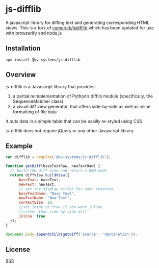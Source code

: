 # js-difflib

A javascript library for diffing text and generating corresponding HTML views.  This is a fork of [cemerick/jsdifflib](https://github.com/cemerick/jsdifflib) which has been updated for use with browserify and node.js

## Installation

    npm install @kv-systems/js-difflib

## Overview

js-difflib is a Javascript library that provides:

1. a partial reimplementation of Python’s difflib module (specifically, the SequenceMatcher class)
2. a visual diff view generator, that offers side-by-side as well as inline formatting of file data

It puts data in a simple table that can be easilly re-styled using CSS

js-difflib does not require jQuery or any other Javascript library.

## Example

```js
var difflib = require('@kv-systems/js-difflib');

function getDiff(baseTextRaw, newTextRaw) {
  // build the diff view and return a DOM node
  return diffview.buildView({
      baseText: baseText,
      newText: newText,
      // set the display titles for each resource
      baseTextName: "Base Text",
      newTextName: "New Text",
      contextSize: 10,
      //set inine to true if you want inline
      //rather than side by side diff
      inline: true
  });
}

document.body.appendChild(getDiff('source', 'destination'));
```

## License

  BSD